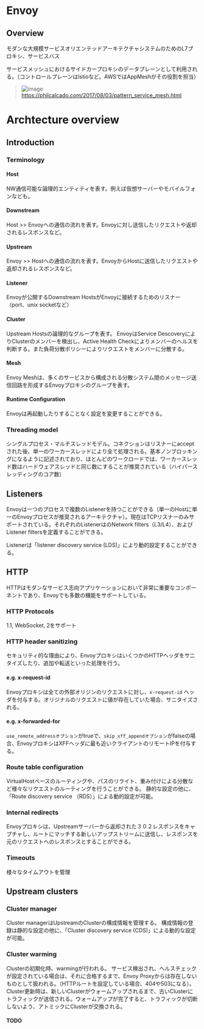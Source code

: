 # Envoy
## Overview
モダンな大規模サービスオリエンテッドアーキテクチャシステムのためのL7プロキシ、サービスバス

サービスメッシュにおけるサイドカープロキシのデータプレーンとして利用される。（コントロールプレーンはIstioなど。AWSではAppMeshがその役割を担当）

> ![image](https://user-images.githubusercontent.com/1415655/63643166-a21bb700-c705-11e9-877e-633b455be527.png)
> https://philcalcado.com/2017/08/03/pattern_service_mesh.html


# Archtecture overview
## Introduction
### Terminology
#### Host
NW通信可能な論理的エンティティを表す。例えば仮想サーバーやモバイルフォンなども。

#### Downstream
Host >> Envoyへの通信の流れを表す。Envoyに対し送信したリクエストや返却されるレスポンスなど。

#### Upstream
Envoy >> Hostへの通信の流れを表す。EnvoyからHostに送信したリクエストや返却されるレスポンスなど。

#### Listener
Envoyが公開するDownstream HostsがEnvoyに接続するためのリスナー（port、unix socketなど）

#### Cluster
Upstream Hostsの論理的なグループを表す。
EnvoyはService DescoveryによりClusterのメンバーを検出し、Active Health Checkによりメンバーのヘルスを判断する。また負荷分散ポリシーによりリクエストをメンバーに分散する。

#### Mesh
Envoy Meshは、多くのサービスから構成される分散システム間のメッセージ送信回路を形成するEnvoyプロキシのグループを表す。

#### Runtime Configuration
Envoyは再起動したりすることなく設定を変更することができる。

### Threading model
シングルプロセス・マルチスレッドモデル。コネクションはリスナーにacceptされた後、単一のワーカースレッドにより全て処理される。基本ノンブロッキングになるように記述されており、ほとんどのワークロードでは、ワーカースレッド数はハードウェアスレッドと同じ数にすることが推奨されている（ハイパースレッディングのコア数）

## Listeners
Envoyは一つのプロセスで複数のListenerを持つことができる（単一のHostに単一のEnvoyプロセスが推奨されるアーキテクチャ）。現在はTCPリスナーのみサポートされている。それぞれのListenerはのNetwork filters（L3/L4）、およびListener filtersを定義することができる。

Listenerは「listener discovery service (LDS)」により動的設定することができる。

## HTTP
HTTPはモダンなサービス志向アプリケーションにおいて非常に重要なコンポーネントであり、Envoyでも多数の機能をサポートしている。

### HTTP Protocols
1.1, WebSocket, 2をサポート

### HTTP header sanitizing
セキュリティ的な理由により、EnvoyプロキシはいくつかのHTTPヘッダをサニタイズしたり、追加や転送といった処理を行う。

#### e.g. x-request-id
Envoyプロキシは全ての外部オリジンのリクエストに対し、`x-request-id` ヘッダを付与する。オリジナルのリクエストに値が存在していた場合、サニタイズされる。

#### e.g. x-forwarded-for
`use_remote_addressオプション`がtrueで、`skip_xff_appendオプション`がfalseの場合、EnvoyプロキシはXFFヘッダに最も近いクライアントのリモートIPを付与する。

### Route table configuration
VirtualHostベースのルーティングや、パスのリライト、重み付けによる分散など様々なリクエストのルーティングを行うことができる。
静的な設定の他に、「Route discovery service （RDS）」による動的設定が可能。

### Internal redirects
Envoyプロキシは、Upstreamサーバーから返却された３０２レスポンスをキャプチャし、ルートにマッチする新しいアップストリームに送信し、レスポンスを元のリクエストへのレスポンスとすることができる。

### Timeouts
様々なタイムアウトを管理

## Upstream clusters
### Cluster manager
Cluster managerはUpstreamのClusterの構成情報を管理する。
構成情報の登録は静的な設定の他に、「Cluster discovery service (CDS)」による動的な設定が可能。

### Cluster warming
Clusterの初期化時、warmingが行われる。
サービス検出され、ヘルスチェックが設定されている場合は、それに合格するまで、Envoy Proxyからは存在しないものとして扱われる。（HTTPルートを設定している場合、404や503になる）。Cluster更新時は、新しいClusterがウォームアップされるまで、古いClusterにトラフィックが送信される。ウォームアップが完了すると、トラフィックが切断しないよう、アトミックにClusterが交換される。

#### TODO

